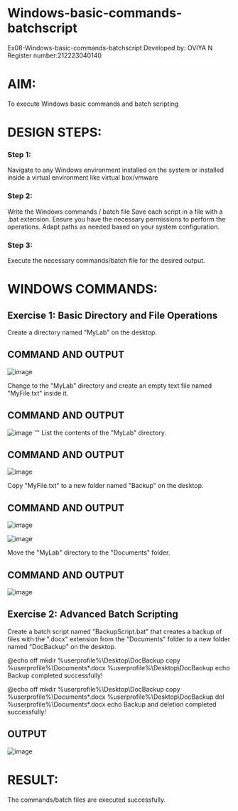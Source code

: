 # Windows-basic-commands-batchscript
Ex08-Windows-basic-commands-batchscript
Developed by: OVIYA N
Register number:212223040140
# AIM:
To execute Windows basic commands and batch scripting

# DESIGN STEPS:

### Step 1:

Navigate to any Windows environment installed on the system or installed inside a virtual environment like virtual box/vmware 

### Step 2:

Write the Windows commands / batch file
Save each script in a file with a .bat extension.
Ensure you have the necessary permissions to perform the operations.
Adapt paths as needed based on your system configuration.
### Step 3:

Execute the necessary commands/batch file for the desired output. 




# WINDOWS COMMANDS:
## Exercise 1: Basic Directory and File Operations
Create a directory named "MyLab" on the desktop.


## COMMAND AND OUTPUT

![image](https://github.com/Oviya49/Windows-basic-commands-batchscript/assets/153576803/cd6af351-fa9f-4e39-b570-c26635b80cce)

Change to the "MyLab" directory and create an empty text file named "MyFile.txt" inside it.


## COMMAND AND OUTPUT


![image](https://github.com/Oviya49/Windows-basic-commands-batchscript/assets/153576803/5144b463-a48e-4dfc-b384-83db032adde3)
'''
List the contents of the "MyLab" directory.


## COMMAND AND OUTPUT

![image](https://github.com/Oviya49/Windows-basic-commands-batchscript/assets/153576803/b3f7613c-db67-45b0-b487-af094c0096ed)

Copy "MyFile.txt" to a new folder named "Backup" on the desktop.

## COMMAND AND OUTPUT

![image](https://github.com/Oviya49/Windows-basic-commands-batchscript/assets/153576803/6e906f85-7560-4745-b981-c82abedc8427)

![image](https://github.com/Oviya49/Windows-basic-commands-batchscript/assets/153576803/33a54265-a72d-4ed4-9a6f-3c1a5838dbf0)

Move the "MyLab" directory to the "Documents" folder.


## COMMAND AND OUTPUT

![image](https://github.com/Oviya49/Windows-basic-commands-batchscript/assets/153576803/c01efaed-2a1b-444c-a321-5c31b327db0d)


## Exercise 2: Advanced Batch Scripting
Create a batch script named "BackupScript.bat" that creates a backup of files with the ".docx" extension from the "Documents" folder to a new folder named "DocBackup" on the desktop.

@echo off
mkdir %userprofile%\Desktop\DocBackup
copy %userprofile%\Documents\*.docx %userprofile%\Desktop\DocBackup
echo Backup completed successfully!

@echo off
mkdir %userprofile%\Desktop\DocBackup
copy %userprofile%\Documents\*.docx %userprofile%\Desktop\DocBackup
del %userprofile%\Documents\*.docx
echo Backup and deletion completed successfully!






## OUTPUT

![image](https://github.com/Oviya49/Windows-basic-commands-batchscript/assets/153576803/250e8cbf-ac43-419b-9eb0-46496c32588a)







# RESULT:
The commands/batch files are executed successfully.


